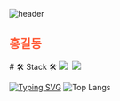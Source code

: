 ![header](https://capsule-render.vercel.app/api?type=rect&height=100&section=header&text=Profile🤖&fontSize=50&fontColor=FFFFFF&color=0:82E8CF,100:EDFC74&font=Redressed)

<h2 style="color: #ff5733;">홍길동</h2>
# 🛠 Stack 🛠
<img src="https://img.shields.io/badge/Java-007396?style=flat&logo=Java&logoColor=white"/></a>&nbsp
<img src="https://img.shields.io/badge/React-61DAFB?style=flat&logo=React&logoColor=white" />


[![Typing SVG](https://readme-typing-svg.herokuapp.com/?color=000000&lines=안녕하세여&font=Gaegu&size=30&fontColor=000000)](https://git.io/typing-svg)
![Top Langs](https://github-readme-stats.vercel.app/api/top-langs/?username=najonghyun&size_weight=0.5&count_weight=0.5)
